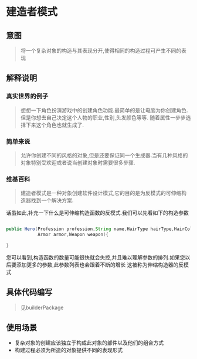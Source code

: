 # 建造者模式

## 意图
> 将一个复杂对象的构造与其表现分开,使得相同的构造过程可产生不同的表现

## 解释说明

### 真实世界的例子

> 想想一下角色扮演游戏中的创建角色功能.最简单的是让电脑为你创建角色.但是你想去自己决定这个人物的职业,性别,头发颜色等等.
随着属性一步步选择下来这个角色也就生成了.

### 简单来说
> 允许你创建不同的风格的对象,但是还要保证同一个生成器.当有几种风格的对象特别受欢迎或者说当创建对象时需要很多步骤.

### 维基百科

> 建造者模式是一种对象创建软件设计模式,它的目的是为反模式的可伸缩构造器找到一个解决方案.

 话虽如此,补充一下什么是可伸缩构造函数的反模式.我们可以先看如下的构造参数
 
```java

public Hero(Profession profession,String name,HairType hairType,HairColor hairColor,
            Armor armor,Weapon weapon){
    
}

```

您可以看到,构造函数的数量可能很快就会失控,并且难以理解参数的排列.如果您以后要添加更多的参数,此参数列表也会跟着不断的增长
这被称为伸缩构造器的反模式

## 具体代码编写

> 见builderPackage

## 使用场景

* 复杂对象的创建应该独立于构成此对象的部件以及他们的组合方式
* 构建过程必须为所造的对象提供不同的表现形式
